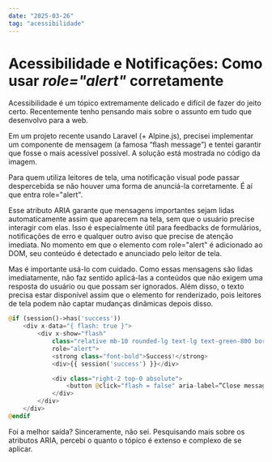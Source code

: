 ```yaml
---
date: "2025-03-26"
tag: "acessibilidade"
---
```


<!--more-->

# Acessibilidade e Notificações: Como usar _role="alert"_ corretamente

Acessibilidade é um tópico extremamente delicado e difícil de fazer do jeito certo. Recentemente tenho pensando mais sobre o assunto em tudo que desenvolvo para a web.

Em um projeto recente usando Laravel (+ Alpine.js), precisei implementar um componente de mensagem (a famosa “flash message”) e tentei garantir que fosse o mais acessível possível. A solução está mostrada no código da imagem.

Para quem utiliza leitores de tela, uma notificação visual pode passar despercebida se não houver uma forma de anunciá-la corretamente. É aí que entra role="alert".

Esse atributo ARIA garante que mensagens importantes sejam lidas automaticamente assim que aparecem na tela, sem que o usuário precise interagir com elas. Isso é especialmente útil para feedbacks de formulários, notificações de erro e qualquer outro aviso que precise de atenção imediata. No momento em que o elemento com role="alert" é adicionado ao DOM, seu conteúdo é detectado e anunciado pelo leitor de tela.

Mas é importante usá-lo com cuidado. Como essas mensagens são lidas imediatamente, não faz sentido aplicá-las a conteúdos que não exigem uma resposta do usuário ou que possam ser ignorados. Além disso, o texto precisa estar disponível assim que o elemento for renderizado, pois leitores de tela podem não captar mudanças dinâmicas depois disso.

```php
@if (session()->has('success'))
    <div x-data="{ flash: true }">
        <div x-show="flash"
            class="relative mb-10 rounded-lg text-lg text-green-800 border border-green-400 bg-green-100 px-4 py-3"
            role="alert">
            <strong class="font-bold">Success!</strong>
            <div>{{ session('success') }}</div>

            <div class="right-2 top-0 absolute">
                <button @click="flash = false" aria-label=”Close message”>&times;</button>
            </div>
        </div>
    </div>
@endif
```

Foi a melhor saída? Sinceramente, não sei. Pesquisando mais sobre os atributos ARIA, percebi o quanto o tópico é extenso e complexo de se aplicar.
